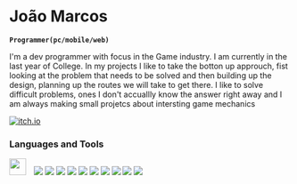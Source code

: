 # João Marcos

**`Programmer(pc/mobile/web)`**

I'm a dev programmer with focus in the Game industry. I am currently in the last year of College. In my projects I like to take the botton up approuch, fist looking at the problem that needs to be solved and then building up the design, planning up the routes we will take to get there. I like to solve difficult problems, ones I don't accuallly know the answer right away and I am always making small projetcs about intersting game mechanics



<p aling='left'>
<a href = "https://joao-marcos-bastos.itch.io/">
<img alt = "itch.io" src="https://custom-icon-badges.demolab.com/badge/Itch--io-blue.svg?logo=itchio"/>
</a>
</p>

### Languages and Tools

<img aling="left" width="30px" style="padding-right:10px" src="https://cdn.jsdelivr.net/gh/devicons/devicon@latest/icons/csharp/csharp-original.svg" />
<img src="https://cdn.jsdelivr.net/gh/devicons/devicon@latest/icons/unity/unity-original.svg" />
<img src="https://cdn.jsdelivr.net/gh/devicons/devicon@latest/icons/visualstudio/visualstudio-original.svg" />
<img src="https://cdn.jsdelivr.net/gh/devicons/devicon@latest/icons/java/java-original.svg" />
<img src="https://cdn.jsdelivr.net/gh/devicons/devicon@latest/icons/sqldeveloper/sqldeveloper-original.svg" />
<img src="https://cdn.jsdelivr.net/gh/devicons/devicon@latest/icons/notion/notion-original.svg" />
<img src="https://cdn.jsdelivr.net/gh/devicons/devicon@latest/icons/trello/trello-original.svg" />
<img src="https://cdn.jsdelivr.net/gh/devicons/devicon@latest/icons/android/android-original.svg" />
<img src="https://cdn.jsdelivr.net/gh/devicons/devicon@latest/icons/php/php-original.svg" />
<img src="https://cdn.jsdelivr.net/gh/devicons/devicon@latest/icons/blender/blender-original.svg" />
<img src="https://cdn.jsdelivr.net/gh/devicons/devicon@latest/icons/visualbasic/visualbasic-original.svg" />

          